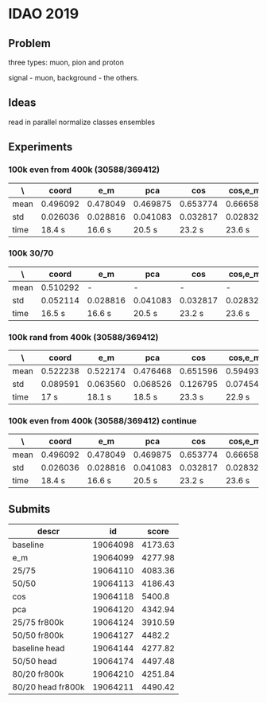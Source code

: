 # IDAO 2019

## Problem

three types: muon, pion and proton

signal - muon, background - the others.

## Ideas

read in parallel
normalize classes
ensembles

## Experiments

### 100k even from 400k (30588/369412)

| \    | coord    | e_m      | pca      | cos      | cos,e_m  | pca,e_m  | cos,pca  | cos,pca,e_m |
| ---- | -------- | -------- | -------- | -------- | -------- | -------- | -------- | ----------- |
| mean | 0.496092 | 0.478049 | 0.469875 | 0.653774 | 0.666584 | 0.505335 | 0.670746 | 0.640206    |
| std  | 0.026036 | 0.028816 | 0.041083 | 0.032817 | 0.028323 | 0.025181 | 0.037231 | 0.044023    |
| time | 18.4 s   | 16.6 s   | 20.5 s   | 23.2 s   | 23.6 s   | 18.7 s   | 28.5 s   | 24.3 s      |

### 100k 30/70

| \    | coord    | e_m      | pca      | cos      | cos,e_m  | pca,e_m  | cos,pca  | cos,pca,e_m |
| ---- | -------- | -------- | -------- | -------- | -------- | -------- | -------- | ----------- |
| mean | 0.510292 | -        | -        | -        | -        | -        | 0.618931 | -           |
| std  | 0.052114 | 0.028816 | 0.041083 | 0.032817 | 0.028323 | 0.025181 | 0.053795 | 0.035683    |
| time | 16.5 s   | 16.6 s   | 20.5 s   | 23.2 s   | 23.6 s   | 18.7 s   | 25.8 s   | 24.4 s      |

### 100k rand from 400k (30588/369412)

| \    | coord    | e_m      | pca      | cos      | cos,e_m  | pca,e_m  | cos,pca  | cos,pca,e_m |
| ---- | -------- | -------- | -------- | -------- | -------- | -------- | -------- | ----------- |
| mean | 0.522238 | 0.522174 | 0.476468 | 0.651596 | 0.594934 | 0.508300 | 0.615967 | 0.604534    |
| std  | 0.089591 | 0.063560 | 0.068526 | 0.126795 | 0.074542 | 0.030846 | 0.114739 | 0.072358    |
| time | 17 s     | 18.1 s   | 18.5 s   | 23.3 s   | 22.9 s   | 19 s     | 23.8 s   | 25 s        |

### 100k even from 400k (30588/369412) continue

| \    | coord    | e_m      | pca      | cos      | cos,e_m  | pca,e_m  | cos,pca  | cos,pca,e_m |
| ---- | -------- | -------- | -------- | -------- | -------- | -------- | -------- | ----------- |
| mean | 0.496092 | 0.478049 | 0.469875 | 0.653774 | 0.666584 | 0.505335 | 0.670746 | 0.640206    |
| std  | 0.026036 | 0.028816 | 0.041083 | 0.032817 | 0.028323 | 0.025181 | 0.037231 | 0.044023    |
| time | 18.4 s   | 16.6 s   | 20.5 s   | 23.2 s   | 23.6 s   | 18.7 s   | 28.5 s   | 24.3 s      |

## Submits

| descr             | id       | score   |
| ----------------- | -------- | ------- |
| baseline          | 19064098 | 4173.63 |
| e_m               | 19064099 | 4277.98 |
| 25/75             | 19064110 | 4083.36 |
| 50/50             | 19064113 | 4186.43 |
| cos               | 19064118 | 5400.8  |
| pca               | 19064120 | 4342.94 |
| 25/75 fr800k      | 19064124 | 3910.59 |
| 50/50 fr800k      | 19064127 | 4482.2  |
| baseline head     | 19064144 | 4277.82 |
| 50/50 head        | 19064174 | 4497.48 |
| 80/20 fr800k      | 19064210 | 4251.84 |
| 80/20 head fr800k | 19064211 | 4490.42 |